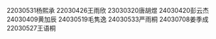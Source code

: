 22030531杨熙承
22030426王雨欣
23030320唐胡煜
24030420彭云杰
24030409黄加辰
24030519毛隽逸
24030533严雨桐
24030708姜季成
22030527王语桐
